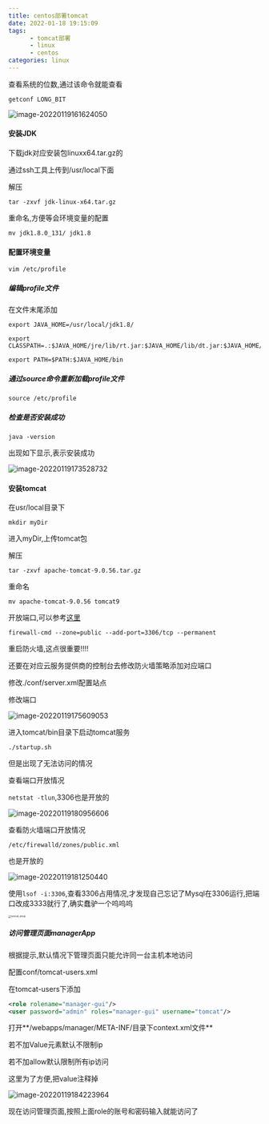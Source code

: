 ```yaml
---
title: centos部署tomcat
date: 2022-01-18 19:15:09
tags:
      - tomcat部署
      - linux
      - centos
categories: linux
---
```


查看系统的位数,通过该命令就能查看<!--more-->

`getconf LONG_BIT`

![image-20220119161624050](https://picture-1304716932.cos.ap-chengdu.myqcloud.com/img/image-20220119161624050.png)

#### 安装JDK

下载jdk对应安装包linuxx64.tar.gz的

通过ssh工具上传到/usr/local下面

解压

`tar -zxvf jdk-linux-x64.tar.gz `

重命名,方便等会环境变量的配置

`mv jdk1.8.0_131/ jdk1.8`

#### 配置环境变量

`vim /etc/profile`

##### 编辑profile文件

在文件末尾添加

```properties
export JAVA_HOME=/usr/local/jdk1.8/

export CLASSPATH=.:$JAVA_HOME/jre/lib/rt.jar:$JAVA_HOME/lib/dt.jar:$JAVA_HOME/lib/tools.jar

export PATH=$PATH:$JAVA_HOME/bin

```

##### 通过source命令重新加载profile文件

`source /etc/profile`

##### 检查是否安装成功

`java -version`

出现如下显示,表示安装成功

![image-20220119173528732](https://picture-1304716932.cos.ap-chengdu.myqcloud.com/img/image-20220119173528732.png)

#### 安装tomcat

在usr/local目录下

`mkdir myDir`

进入myDir,上传tomcat包

解压

`tar -zxvf apache-tomcat-9.0.56.tar.gz`

重命名

`mv apache-tomcat-9.0.56 tomcat9`

开放端口,可以参考[这里](https://www.bluesatchel.space/2021/01/13/centos7%E9%98%B2%E7%81%AB%E5%A2%99%E9%85%8D%E7%BD%AE/)

`firewall-cmd --zone=public --add-port=3306/tcp --permanent`

重启防火墙,这点很重要!!!!

还要在对应云服务提供商的控制台去修改防火墙策略添加对应端口

修改./conf/server.xml配置站点

修改端口

![image-20220119175609053](https://picture-1304716932.cos.ap-chengdu.myqcloud.com/img/image-20220119175609053.png)

进入tomcat/bin目录下启动tomcat服务

`./startup.sh `

但是出现了无法访问的情况

查看端口开放情况

`netstat -tlun`,3306也是开放的

![image-20220119180956606](https://picture-1304716932.cos.ap-chengdu.myqcloud.com/img/image-20220119180956606.png)

查看防火墙端口开放情况

`/etc/firewalld/zones/public.xml`

也是开放的

![image-20220119181250440](https://picture-1304716932.cos.ap-chengdu.myqcloud.com/img/image-20220119181250440.png)

使用`lsof -i:3306`,查看3306占用情况,才发现自己忘记了Mysql在3306运行,把端口改成3333就行了,确实蠢驴一个呜呜呜

<img src="https://picture-1304716932.cos.ap-chengdu.myqcloud.com/img/tomcat_emoji.jpg" alt="tomcat_emoji" style="zoom: 33%;" />

##### 访问管理页面managerApp

根据提示,默认情况下管理页面只能允许同一台主机本地访问

配置conf/tomcat-users.xml

在tomcat-users下添加

```xml
<role rolename="manager-gui"/>
<user password="admin" roles="manager-gui" username="tomcat"/>
```

打开**/webapps/manager/META-INF/目录下context.xml文件**

若不加Value元素默认不限制ip

若不加allow默认限制所有ip访问

这里为了方便,把value注释掉

![image-20220119184223964](https://picture-1304716932.cos.ap-chengdu.myqcloud.com/img/image-20220119184223964.png)

现在访问管理页面,按照上面role的账号和密码输入就能访问了
